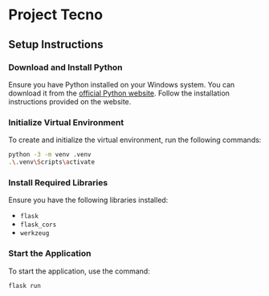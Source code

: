 # Project Tecno

## Setup Instructions

### Download and Install Python
Ensure you have Python installed on your Windows system. You can download it from the [official Python website](https://www.python.org/downloads/). Follow the installation instructions provided on the website.

### Initialize Virtual Environment
To create and initialize the virtual environment, run the following commands:
```sh
python -3 -m venv .venv
.\.venv\Scripts\activate
```

### Install Required Libraries
Ensure you have the following libraries installed:
- `flask`
- `flask_cors`
- `werkzeug`

### Start the Application
To start the application, use the command:
```sh
flask run
```